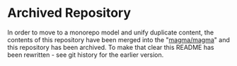# Archived Repository

In order to move to a monorepo model and unify duplicate content, the contents of this repository have been merged into the "[magma/magma](https://github.com/magma/magma/)" and this repository has been archived. To make that clear this README has been rewritten - see git history for the earlier version.

